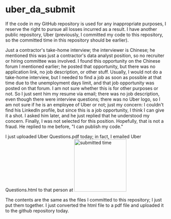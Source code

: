 # uber_da_submit


If the code in my GitHub repository is used for any inappropriate purposes, I reserve the right to pursue all losses incurred as a result.
I have another public repository, Uber (previously, I committed my code to this repository, so the committed time in this repository should be earlier).

Just a contractor's take-home interview; the interviewer is Chinese; he mentioned this was just a contractor's data analyst position, so no recruiter or hiring committee was involved. I found this opportunity on the Chinese forum I mentioned earlier; he posted that opportunity, but there was no application link, no job description, or other stuff. Usually, I would not do a take-home interview, but I needed to find a job as soon as possible at that time due to the unemployment days limit, and that job opportunity was posted on that forum. I am not sure whether this is for other purposes or not. So I just sent him my resume via email; there was no job description, even though there were interview questions; there was no Uber logo, so I am not sure if he is an employee of Uber or not; just my concern: I couldn't find his LinkedIn profile, but since this is a job opportunity, I think I can give it a shot. I asked him later, and he just replied that he understood my concern. Finally, I was not selected for this position. Hopefully, that is not a fraud. He replied to me before, "I can publish my code."

I just uploaded Uber Questions.pdf today; in fact, I emailed Uber Questions.html to that person at <img width="163" alt="submitted time" src="https://user-images.githubusercontent.com/33749919/183723671-c7c3dc78-6be4-4238-be40-5ac0120686bf.png">

The contents are the same as the files I committed to this repository; I just put them together. I just converted the html file to a pdf file and uploaded it to the github repository today.


